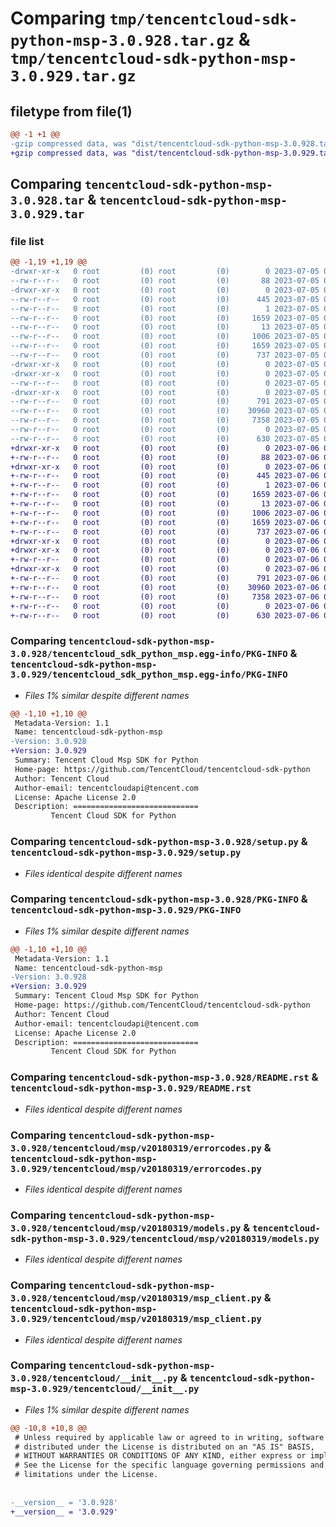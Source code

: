 # Comparing `tmp/tencentcloud-sdk-python-msp-3.0.928.tar.gz` & `tmp/tencentcloud-sdk-python-msp-3.0.929.tar.gz`

## filetype from file(1)

```diff
@@ -1 +1 @@
-gzip compressed data, was "dist/tencentcloud-sdk-python-msp-3.0.928.tar", last modified: Wed Jul  5 00:30:13 2023, max compression
+gzip compressed data, was "dist/tencentcloud-sdk-python-msp-3.0.929.tar", last modified: Thu Jul  6 00:30:52 2023, max compression
```

## Comparing `tencentcloud-sdk-python-msp-3.0.928.tar` & `tencentcloud-sdk-python-msp-3.0.929.tar`

### file list

```diff
@@ -1,19 +1,19 @@
-drwxr-xr-x   0 root         (0) root         (0)        0 2023-07-05 00:30:13.000000 tencentcloud-sdk-python-msp-3.0.928/
--rw-r--r--   0 root         (0) root         (0)       88 2023-07-05 00:30:13.000000 tencentcloud-sdk-python-msp-3.0.928/setup.cfg
-drwxr-xr-x   0 root         (0) root         (0)        0 2023-07-05 00:30:13.000000 tencentcloud-sdk-python-msp-3.0.928/tencentcloud_sdk_python_msp.egg-info/
--rw-r--r--   0 root         (0) root         (0)      445 2023-07-05 00:30:13.000000 tencentcloud-sdk-python-msp-3.0.928/tencentcloud_sdk_python_msp.egg-info/SOURCES.txt
--rw-r--r--   0 root         (0) root         (0)        1 2023-07-05 00:30:13.000000 tencentcloud-sdk-python-msp-3.0.928/tencentcloud_sdk_python_msp.egg-info/dependency_links.txt
--rw-r--r--   0 root         (0) root         (0)     1659 2023-07-05 00:30:13.000000 tencentcloud-sdk-python-msp-3.0.928/tencentcloud_sdk_python_msp.egg-info/PKG-INFO
--rw-r--r--   0 root         (0) root         (0)       13 2023-07-05 00:30:13.000000 tencentcloud-sdk-python-msp-3.0.928/tencentcloud_sdk_python_msp.egg-info/top_level.txt
--rw-r--r--   0 root         (0) root         (0)     1006 2023-07-05 00:30:13.000000 tencentcloud-sdk-python-msp-3.0.928/setup.py
--rw-r--r--   0 root         (0) root         (0)     1659 2023-07-05 00:30:13.000000 tencentcloud-sdk-python-msp-3.0.928/PKG-INFO
--rw-r--r--   0 root         (0) root         (0)      737 2023-07-05 00:30:13.000000 tencentcloud-sdk-python-msp-3.0.928/README.rst
-drwxr-xr-x   0 root         (0) root         (0)        0 2023-07-05 00:30:13.000000 tencentcloud-sdk-python-msp-3.0.928/tencentcloud/
-drwxr-xr-x   0 root         (0) root         (0)        0 2023-07-05 00:30:13.000000 tencentcloud-sdk-python-msp-3.0.928/tencentcloud/msp/
--rw-r--r--   0 root         (0) root         (0)        0 2023-07-05 00:30:13.000000 tencentcloud-sdk-python-msp-3.0.928/tencentcloud/msp/__init__.py
-drwxr-xr-x   0 root         (0) root         (0)        0 2023-07-05 00:30:13.000000 tencentcloud-sdk-python-msp-3.0.928/tencentcloud/msp/v20180319/
--rw-r--r--   0 root         (0) root         (0)      791 2023-07-05 00:30:13.000000 tencentcloud-sdk-python-msp-3.0.928/tencentcloud/msp/v20180319/errorcodes.py
--rw-r--r--   0 root         (0) root         (0)    30960 2023-07-05 00:30:13.000000 tencentcloud-sdk-python-msp-3.0.928/tencentcloud/msp/v20180319/models.py
--rw-r--r--   0 root         (0) root         (0)     7358 2023-07-05 00:30:13.000000 tencentcloud-sdk-python-msp-3.0.928/tencentcloud/msp/v20180319/msp_client.py
--rw-r--r--   0 root         (0) root         (0)        0 2023-07-05 00:30:13.000000 tencentcloud-sdk-python-msp-3.0.928/tencentcloud/msp/v20180319/__init__.py
--rw-r--r--   0 root         (0) root         (0)      630 2023-07-05 00:30:13.000000 tencentcloud-sdk-python-msp-3.0.928/tencentcloud/__init__.py
+drwxr-xr-x   0 root         (0) root         (0)        0 2023-07-06 00:30:52.000000 tencentcloud-sdk-python-msp-3.0.929/
+-rw-r--r--   0 root         (0) root         (0)       88 2023-07-06 00:30:52.000000 tencentcloud-sdk-python-msp-3.0.929/setup.cfg
+drwxr-xr-x   0 root         (0) root         (0)        0 2023-07-06 00:30:52.000000 tencentcloud-sdk-python-msp-3.0.929/tencentcloud_sdk_python_msp.egg-info/
+-rw-r--r--   0 root         (0) root         (0)      445 2023-07-06 00:30:52.000000 tencentcloud-sdk-python-msp-3.0.929/tencentcloud_sdk_python_msp.egg-info/SOURCES.txt
+-rw-r--r--   0 root         (0) root         (0)        1 2023-07-06 00:30:52.000000 tencentcloud-sdk-python-msp-3.0.929/tencentcloud_sdk_python_msp.egg-info/dependency_links.txt
+-rw-r--r--   0 root         (0) root         (0)     1659 2023-07-06 00:30:52.000000 tencentcloud-sdk-python-msp-3.0.929/tencentcloud_sdk_python_msp.egg-info/PKG-INFO
+-rw-r--r--   0 root         (0) root         (0)       13 2023-07-06 00:30:52.000000 tencentcloud-sdk-python-msp-3.0.929/tencentcloud_sdk_python_msp.egg-info/top_level.txt
+-rw-r--r--   0 root         (0) root         (0)     1006 2023-07-06 00:30:52.000000 tencentcloud-sdk-python-msp-3.0.929/setup.py
+-rw-r--r--   0 root         (0) root         (0)     1659 2023-07-06 00:30:52.000000 tencentcloud-sdk-python-msp-3.0.929/PKG-INFO
+-rw-r--r--   0 root         (0) root         (0)      737 2023-07-06 00:30:52.000000 tencentcloud-sdk-python-msp-3.0.929/README.rst
+drwxr-xr-x   0 root         (0) root         (0)        0 2023-07-06 00:30:52.000000 tencentcloud-sdk-python-msp-3.0.929/tencentcloud/
+drwxr-xr-x   0 root         (0) root         (0)        0 2023-07-06 00:30:52.000000 tencentcloud-sdk-python-msp-3.0.929/tencentcloud/msp/
+-rw-r--r--   0 root         (0) root         (0)        0 2023-07-06 00:30:52.000000 tencentcloud-sdk-python-msp-3.0.929/tencentcloud/msp/__init__.py
+drwxr-xr-x   0 root         (0) root         (0)        0 2023-07-06 00:30:52.000000 tencentcloud-sdk-python-msp-3.0.929/tencentcloud/msp/v20180319/
+-rw-r--r--   0 root         (0) root         (0)      791 2023-07-06 00:30:52.000000 tencentcloud-sdk-python-msp-3.0.929/tencentcloud/msp/v20180319/errorcodes.py
+-rw-r--r--   0 root         (0) root         (0)    30960 2023-07-06 00:30:52.000000 tencentcloud-sdk-python-msp-3.0.929/tencentcloud/msp/v20180319/models.py
+-rw-r--r--   0 root         (0) root         (0)     7358 2023-07-06 00:30:52.000000 tencentcloud-sdk-python-msp-3.0.929/tencentcloud/msp/v20180319/msp_client.py
+-rw-r--r--   0 root         (0) root         (0)        0 2023-07-06 00:30:52.000000 tencentcloud-sdk-python-msp-3.0.929/tencentcloud/msp/v20180319/__init__.py
+-rw-r--r--   0 root         (0) root         (0)      630 2023-07-06 00:30:52.000000 tencentcloud-sdk-python-msp-3.0.929/tencentcloud/__init__.py
```

### Comparing `tencentcloud-sdk-python-msp-3.0.928/tencentcloud_sdk_python_msp.egg-info/PKG-INFO` & `tencentcloud-sdk-python-msp-3.0.929/tencentcloud_sdk_python_msp.egg-info/PKG-INFO`

 * *Files 1% similar despite different names*

```diff
@@ -1,10 +1,10 @@
 Metadata-Version: 1.1
 Name: tencentcloud-sdk-python-msp
-Version: 3.0.928
+Version: 3.0.929
 Summary: Tencent Cloud Msp SDK for Python
 Home-page: https://github.com/TencentCloud/tencentcloud-sdk-python
 Author: Tencent Cloud
 Author-email: tencentcloudapi@tencent.com
 License: Apache License 2.0
 Description: ============================
         Tencent Cloud SDK for Python
```

### Comparing `tencentcloud-sdk-python-msp-3.0.928/setup.py` & `tencentcloud-sdk-python-msp-3.0.929/setup.py`

 * *Files identical despite different names*

### Comparing `tencentcloud-sdk-python-msp-3.0.928/PKG-INFO` & `tencentcloud-sdk-python-msp-3.0.929/PKG-INFO`

 * *Files 1% similar despite different names*

```diff
@@ -1,10 +1,10 @@
 Metadata-Version: 1.1
 Name: tencentcloud-sdk-python-msp
-Version: 3.0.928
+Version: 3.0.929
 Summary: Tencent Cloud Msp SDK for Python
 Home-page: https://github.com/TencentCloud/tencentcloud-sdk-python
 Author: Tencent Cloud
 Author-email: tencentcloudapi@tencent.com
 License: Apache License 2.0
 Description: ============================
         Tencent Cloud SDK for Python
```

### Comparing `tencentcloud-sdk-python-msp-3.0.928/README.rst` & `tencentcloud-sdk-python-msp-3.0.929/README.rst`

 * *Files identical despite different names*

### Comparing `tencentcloud-sdk-python-msp-3.0.928/tencentcloud/msp/v20180319/errorcodes.py` & `tencentcloud-sdk-python-msp-3.0.929/tencentcloud/msp/v20180319/errorcodes.py`

 * *Files identical despite different names*

### Comparing `tencentcloud-sdk-python-msp-3.0.928/tencentcloud/msp/v20180319/models.py` & `tencentcloud-sdk-python-msp-3.0.929/tencentcloud/msp/v20180319/models.py`

 * *Files identical despite different names*

### Comparing `tencentcloud-sdk-python-msp-3.0.928/tencentcloud/msp/v20180319/msp_client.py` & `tencentcloud-sdk-python-msp-3.0.929/tencentcloud/msp/v20180319/msp_client.py`

 * *Files identical despite different names*

### Comparing `tencentcloud-sdk-python-msp-3.0.928/tencentcloud/__init__.py` & `tencentcloud-sdk-python-msp-3.0.929/tencentcloud/__init__.py`

 * *Files 1% similar despite different names*

```diff
@@ -10,8 +10,8 @@
 # Unless required by applicable law or agreed to in writing, software
 # distributed under the License is distributed on an "AS IS" BASIS,
 # WITHOUT WARRANTIES OR CONDITIONS OF ANY KIND, either express or implied.
 # See the License for the specific language governing permissions and
 # limitations under the License.
 
 
-__version__ = '3.0.928'
+__version__ = '3.0.929'
```

